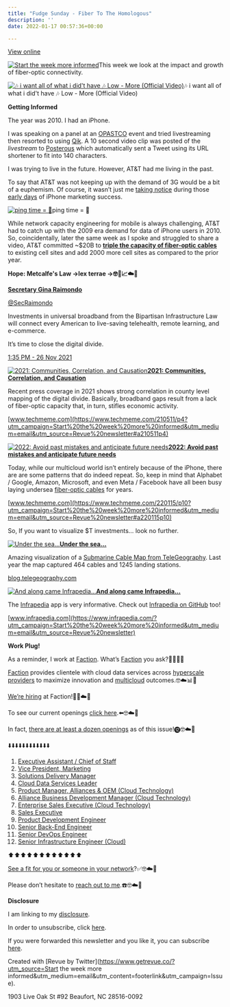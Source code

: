 ```yaml
---
title: "Fudge Sunday - Fiber To The Homologous"
description: ''
date: 2022-01-17 00:57:36+00:00

---
```


[View online](https://sunday.fudge.org/issues/fudge-sunday-fiber-to-the-homologous-979171?utm_campaign=Issue&utm_content=view_in_browser&utm_medium=email&utm_source=Start+the+week+more+informed)

[![Start the week more informed](https://bucketeer-e05bbc84-baa3-437e-9518-adb32be77984.s3.amazonaws.com/public/images/f4a2f9a0-f50a-4bf5-a443-ba7187a8afda_1200x115.png "Start the week more informed")](https://substackcdn.com/image/fetch/f_auto,q_auto:good,fl_progressive:steep/https%3A%2F%2Fbucketeer-e05bbc84-baa3-437e-9518-adb32be77984.s3.amazonaws.com%2Fpublic%2Fimages%2Ff4a2f9a0-f50a-4bf5-a443-ba7187a8afda_1200x115.png)This week we look at the impact and growth of fiber-optic connectivity.

[![🎶 i want all of what i did't have 🎶  Low - More (Official Video)](https://bucketeer-e05bbc84-baa3-437e-9518-adb32be77984.s3.amazonaws.com/public/images/31d7a999-0e0a-4c44-9a24-3857dcd5e0fa_600x338.jpeg "🎶 i want all of what i did't have 🎶  Low - More (Official Video)")](https://substackcdn.com/image/fetch/f_auto,q_auto:good,fl_progressive:steep/https%3A%2F%2Fbucketeer-e05bbc84-baa3-437e-9518-adb32be77984.s3.amazonaws.com%2Fpublic%2Fimages%2F31d7a999-0e0a-4c44-9a24-3857dcd5e0fa_600x338.jpeg)🎶 i want all of what i did't have 🎶 Low - More (Official Video)

 **Getting Informed**

The year was 2010. I had an iPhone.

I was speaking on a panel at an [OPASTCO](https://en.wikipedia.org/wiki/NTCA_-_The_Rural_Broadband_Association?utm_campaign=Start%20the%20week%20more%20informed&utm_medium=email&utm_source=Revue%20newsletter) event and tried livestreaming then resorted to using [Qik](https://en.wikipedia.org/wiki/Skype_Qik?utm_campaign=Start%20the%20week%20more%20informed&utm_medium=email&utm_source=Revue%20newsletter). A 10 second video clip was posted of the *livestream* to [Posterous](https://en.wikipedia.org/wiki/Posterous?utm_campaign=Start%20the%20week%20more%20informed&utm_medium=email&utm_source=Revue%20newsletter) which automatically sent a Tweet using its URL shortener to fit into 140 characters.

I was trying to live in the future. However, AT&T had me living in the past.

To say that AT&T was not keeping up with the demand of 3G would be a bit of a euphemism. Of course, it wasn’t just me [taking notice](https://techcrunch.com/2009/07/18/att-is-a-big-steaming-heap-of-failure/?utm_campaign=Start%20the%20week%20more%20informed&utm_medium=email&utm_source=Revue%20newsletter) during those [early days](https://techcrunch.com/2009/12/11/att-outage/?utm_campaign=Start%20the%20week%20more%20informed&utm_medium=email&utm_source=Revue%20newsletter) of iPhone marketing success.

[![ping time = 🤣](https://bucketeer-e05bbc84-baa3-437e-9518-adb32be77984.s3.amazonaws.com/public/images/4057e7ba-f0b3-4b86-9f9c-7fcf0202bbbb_600x268.png "ping time = 🤣")](https://substackcdn.com/image/fetch/f_auto,q_auto:good,fl_progressive:steep/https%3A%2F%2Fbucketeer-e05bbc84-baa3-437e-9518-adb32be77984.s3.amazonaws.com%2Fpublic%2Fimages%2F4057e7ba-f0b3-4b86-9f9c-7fcf0202bbbb_600x268.png)ping time = 🤣

While network capacity engineering for mobile is always challenging, AT&T had to catch up with the 2009 era demand for data of iPhone users in 2010. So, coincidentally, later the same week as I spoke and struggled to share a video, AT&T committed ~$20B to **[triple the capacity of fiber-optic cables](https://www.cnn.com/2010/TECH/01/29/att.network.boost/index.html?utm_campaign=Start%20the%20week%20more%20informed&utm_medium=email&utm_source=Revue%20newsletter)** to existing cell sites and add 2000 more cell sites as compared to the prior year.

 **Hope: Metcalfe's Law →lex terrae →🤓🤖📈☁️🚀**

**[Secretary Gina Raimondo](https://twitter.com/SecRaimondo/status/1464301679545929729)**

[@SecRaimondo](https://twitter.com/SecRaimondo/status/1464301679545929729)

Investments in universal broadband from the Bipartisan Infrastructure Law will connect every American to live-saving telehealth, remote learning, and e-commerce.   
  
It’s time to close the digital divide.

 [1:35 PM - 26 Nov 2021](https://twitter.com/SecRaimondo/status/1464301679545929729)

[![2021: Communities, Correlation, and Causation](https://bucketeer-e05bbc84-baa3-437e-9518-adb32be77984.s3.amazonaws.com/public/images/b7a2c9cd-efce-4c71-8235-86fabfcf3561_600x314.jpeg "2021: Communities, Correlation, and Causation")](https://substackcdn.com/image/fetch/f_auto,q_auto:good,fl_progressive:steep/https%3A%2F%2Fbucketeer-e05bbc84-baa3-437e-9518-adb32be77984.s3.amazonaws.com%2Fpublic%2Fimages%2Fb7a2c9cd-efce-4c71-8235-86fabfcf3561_600x314.jpeg)**[2021: Communities, Correlation, and Causation](https://www.techmeme.com/210511/p4?utm_campaign=Start%20the%20week%20more%20informed&utm_medium=email&utm_source=Revue%20newsletter#a210511p4)**

Recent press coverage in 2021 shows strong correlation in county level mapping of the digital divide. Basically, broadband gaps result from a lack of fiber-optic capacity that, in turn, stifles economic activity.

[www.techmeme.com](https://www.techmeme.com/210511/p4?utm_campaign=Start%20the%20week%20more%20informed&utm_medium=email&utm_source=Revue%20newsletter#a210511p4)

[![2022: Avoid past mistakes and anticipate future needs](https://bucketeer-e05bbc84-baa3-437e-9518-adb32be77984.s3.amazonaws.com/public/images/de785b76-8587-4765-9e02-ac477a4e029d_600x300.jpeg "2022: Avoid past mistakes and anticipate future needs")](https://substackcdn.com/image/fetch/f_auto,q_auto:good,fl_progressive:steep/https%3A%2F%2Fbucketeer-e05bbc84-baa3-437e-9518-adb32be77984.s3.amazonaws.com%2Fpublic%2Fimages%2Fde785b76-8587-4765-9e02-ac477a4e029d_600x300.jpeg)**[2022: Avoid past mistakes and anticipate future needs](https://www.techmeme.com/220115/p10?utm_campaign=Start%20the%20week%20more%20informed&utm_medium=email&utm_source=Revue%20newsletter#a220115p10)**

Today, while our multicloud world isn’t entirely because of the iPhone, there are are some patterns that do indeed repeat. So, keep in mind that Alphabet / Google, Amazon, Microsoft, and even Meta / Facebook have all been busy laying undersea [fiber-optic cables](https://www.techmeme.com/220115/p10?utm_campaign=Start%20the%20week%20more%20informed&utm_medium=email&utm_source=Revue%20newsletter#a220115p10) for years.

[www.techmeme.com](https://www.techmeme.com/220115/p10?utm_campaign=Start%20the%20week%20more%20informed&utm_medium=email&utm_source=Revue%20newsletter#a220115p10)

So, If you want to visualize $T investments… look no further.

[![Under the sea...](https://bucketeer-e05bbc84-baa3-437e-9518-adb32be77984.s3.amazonaws.com/public/images/800cf145-68fb-4fc2-b91c-c4888602a5bd_600x432.png "Under the sea...")](https://substackcdn.com/image/fetch/f_auto,q_auto:good,fl_progressive:steep/https%3A%2F%2Fbucketeer-e05bbc84-baa3-437e-9518-adb32be77984.s3.amazonaws.com%2Fpublic%2Fimages%2F800cf145-68fb-4fc2-b91c-c4888602a5bd_600x432.png)**[Under the sea...](https://blog.telegeography.com/2021-submarine-cable-map?utm_campaign=Start%20the%20week%20more%20informed&utm_medium=email&utm_source=Revue%20newsletter)**

Amazing visualization of a [Submarine Cable Map from TeleGeography](https://submarine-cable-map-2021.telegeography.com?utm_campaign=Start%20the%20week%20more%20informed&utm_medium=email&utm_source=Revue%20newsletter). Last year the map captured 464 cables and 1245 landing stations.

[blog.telegeography.com](https://blog.telegeography.com/2021-submarine-cable-map?utm_campaign=Start%20the%20week%20more%20informed&utm_medium=email&utm_source=Revue%20newsletter)

[![And along came Infrapedia...](https://bucketeer-e05bbc84-baa3-437e-9518-adb32be77984.s3.amazonaws.com/public/images/471bd0a1-2526-4c53-8d4b-3bcf25be5245_600x332.png "And along came Infrapedia...")](https://substackcdn.com/image/fetch/f_auto,q_auto:good,fl_progressive:steep/https%3A%2F%2Fbucketeer-e05bbc84-baa3-437e-9518-adb32be77984.s3.amazonaws.com%2Fpublic%2Fimages%2F471bd0a1-2526-4c53-8d4b-3bcf25be5245_600x332.png)**[And along came Infrapedia...](https://www.infrapedia.com/?utm_campaign=Start%20the%20week%20more%20informed&utm_medium=email&utm_source=Revue%20newsletter)**

The [Infrapedia](https://www.infrapedia.com?utm_campaign=Start%20the%20week%20more%20informed&utm_medium=email&utm_source=Revue%20newsletter) app is very informative. Check out [Infrapedia on GitHub](https://github.com/infrapedia?utm_campaign=Start%20the%20week%20more%20informed&utm_medium=email&utm_source=Revue%20newsletter) too!

[www.infrapedia.com](https://www.infrapedia.com/?utm_campaign=Start%20the%20week%20more%20informed&utm_medium=email&utm_source=Revue%20newsletter)

 **Work Plug!**

As a reminder, I work at [Faction](https://www.factioninc.com/solutions/multi-cloud-data-services/?utm_campaign=Fudge%20Sunday&utm_medium=email&utm_source=Revue%20newsletter). What’s [Faction](https://www.factioninc.com/solutions/multi-cloud-data-services/?utm_campaign=Fudge%20Sunday&utm_medium=email&utm_source=Revue%20newsletter) you ask?🤔🤔🤔🤔

[Faction](https://www.factioninc.com/solutions/multi-cloud-data-services/?utm_campaign=Fudge%20Sunday&utm_medium=email&utm_source=Revue%20newsletter) provides clientele with cloud data services across [hyperscale providers](https://www.factioninc.com/solutions/multi-cloud-data-services/?utm_campaign=Fudge%20Sunday&utm_medium=email&utm_source=Revue%20newsletter) to maximize innovation and [multicloud](https://www.factioninc.com/solutions/multi-cloud-data-services/?utm_campaign=Fudge%20Sunday&utm_medium=email&utm_source=Revue%20newsletter) outcomes.🤓☁️📊🚀

[We’re hiring](https://grnh.se/66f4d22d4us?utm_campaign=Fudge%20Sunday&utm_medium=email&utm_source=Revue%20newsletter) at Faction!🎉🤓☁️🚀

To see our current openings [click here](https://grnh.se/66f4d22d4us?utm_campaign=Fudge%20Sunday&utm_medium=email&utm_source=Revue%20newsletter).⬅️🤓☁️🚀

In fact, [there are at least a dozen openings](https://grnh.se/66f4d22d4us?utm_campaign=Fudge%20Sunday&utm_medium=email&utm_source=Revue%20newsletter) as of this issue!⓬🤓☁️🚀

⬇️⬇️⬇️⬇️⬇️⬇️⬇️⬇️⬇️⬇️⬇️⬇️

1. [Executive Assistant / Chief of Staff](https://grnh.se/66f4d22d4us?utm_campaign=Fudge%20Sunday&utm_medium=email&utm_source=Revue%20newsletter)
2. [Vice President, Marketing](https://grnh.se/66f4d22d4us?utm_campaign=Fudge%20Sunday&utm_medium=email&utm_source=Revue%20newsletter)
3. [Solutions Delivery Manager](https://grnh.se/66f4d22d4us?utm_campaign=Fudge%20Sunday&utm_medium=email&utm_source=Revue%20newsletter)
4. [Cloud Data Services Leader](https://grnh.se/66f4d22d4us?utm_campaign=Fudge%20Sunday&utm_medium=email&utm_source=Revue%20newsletter)
5. [Product Manager, Alliances & OEM (Cloud Technology)](https://grnh.se/66f4d22d4us?utm_campaign=Fudge%20Sunday&utm_medium=email&utm_source=Revue%20newsletter)
6. [Alliance Business Development Manager (Cloud Technology)](https://grnh.se/66f4d22d4us?utm_campaign=Fudge%20Sunday&utm_medium=email&utm_source=Revue%20newsletter)
7. [Enterprise Sales Executive (Cloud Technology)](https://grnh.se/66f4d22d4us?utm_campaign=Fudge%20Sunday&utm_medium=email&utm_source=Revue%20newsletter)
8. [Sales Executive](https://grnh.se/66f4d22d4us?utm_campaign=Fudge%20Sunday&utm_medium=email&utm_source=Revue%20newsletter)
9. [Product Development Engineer](https://grnh.se/66f4d22d4us?utm_campaign=Fudge%20Sunday&utm_medium=email&utm_source=Revue%20newsletter)
10. [Senior Back-End Engineer](https://grnh.se/66f4d22d4us?utm_campaign=Fudge%20Sunday&utm_medium=email&utm_source=Revue%20newsletter)
11. [Senior DevOps Engineer](https://grnh.se/66f4d22d4us?utm_campaign=Fudge%20Sunday&utm_medium=email&utm_source=Revue%20newsletter)
12. [Senior Infrastructure Engineer (Cloud)](https://grnh.se/66f4d22d4us?utm_campaign=Fudge%20Sunday&utm_medium=email&utm_source=Revue%20newsletter)

⬆️⬆️⬆️⬆️⬆️⬆️⬆️⬆️⬆️⬆️⬆️⬆️

[See a fit for you or someone in your network](https://grnh.se/66f4d22d4us?utm_campaign=Fudge%20Sunday&utm_medium=email&utm_source=Revue%20newsletter)?✅🤓☁️🚀

Please don’t hesitate to [reach out to me](https://jaycuthrell.com/contact/?utm_campaign=Fudge%20Sunday&utm_medium=email&utm_source=Revue%20newsletter).☎️🤓☁️🚀

 **Disclosure**

I am linking to my [disclosure](https://jaycuthrell.com/disclosure/?utm_campaign=Fudge%20Sunday&utm_medium=email&utm_source=Revue%20newsletter).

In order to unsubscribe, click [here](#).

If you were forwarded this newsletter and you like it, you can subscribe [here](https://sunday.fudge.org/?utm_campaign=Issue&utm_content=forwarded&utm_medium=email&utm_source=Start+the+week+more+informed).

Created with [Revue by Twitter](https://www.getrevue.co/?utm_source=Start the week more informed&utm_medium=email&utm_content=footerlink&utm_campaign=Issue).

1903 Live Oak St #92 Beaufort, NC 28516-0092

